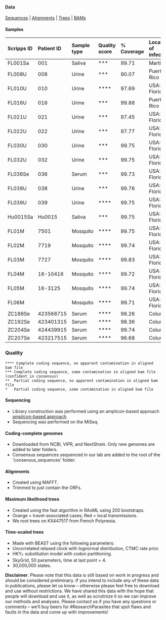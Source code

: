 #### Data
[Sequences](https://github.com/andersen-lab/zika-florida/tree/master/consensus_sequences) | [Alignments](https://github.com/andersen-lab/zika-florida/tree/master/alignments) | [Trees](https://github.com/andersen-lab/zika-florida/tree/master/trees) | [BAMs](https://www.dropbox.com/sh/87bnqj83mwgw8br/AADWjkfL5bZ22XvemlMOUhBOa?dl=0)

#### Samples

| Scripps ID | Patient ID | Sample type | Quality score | % Coverage |Location of infection     |
| :---       |       :--- | :---        | :---          |       :--- |:---                      |
| FL001Sa    |        001 | Saliva      | ***           |      99.71 |Martinique                |
| FL008U     |        008 | Urine       | ***           |      90.07 |Puerto Rico               |
| FL010U     |        010 | Urine       | ****          |      97.69 |USA: Florida              |
| FL016U     |        016 | Urine       | ***           |      99.88 |Puerto Rico               |
| FL021U     |        021 | Urine       | ***           |      97.45 |USA: Florida |
| FL022U     |        022 | Urine       | ***           |      97.77 |USA: Florida |
| FL030U     |        030 | Urine       | ***           |      99.75 |USA: Florida |
| FL032U     |        032 | Urine       | ***           |      99.75 |USA: Florida |
| FL036Se    |        036 | Serum       | ***           |      99.73 |USA: Florida |
| FL038U     |        038 | Urine       | ***           |      99.76 |USA: Florida |
| FL039U     |        039 | Urine       | ****          |      99.75 |USA: Florida |
| Hu0015Sa   |     Hu0015 | Saliva      | ***           |      99.75 |USA: Florida |
| FL01M      |       7501 | Mosquito    | ****          |      99.75 |USA: Florida |
| FL02M      |       7719 | Mosquito    | ****          |      99.74 |USA: Florida |
| FL03M      |       7727 | Mosquito    | ****          |      99.83 |USA: Florida |
| FL04M      |   16-10416 | Mosquito    | ****          |      99.72 |USA: Florida |
| FL05M      |    16-3125 | Mosquito    | ****          |      99.74 |USA: Florida |
| FL06M      |            | Mosquito    | ****          |      99.71 |USA: Florida |
| ZC188Se    |  423568715 | Serum       | ****          |      98.26 |Columbia                  |
| ZC192Se    |  423401315 | Serum       | ****          |      98.36 |Columbia                  |
| ZC204Se    |  424439915 | Serum       | ****          |      99.74 |Columbia                  |
| ZC207Se    |  423217515 | Serum       | ****          |      96.68 |Columbia                  |

### Quality
```
**** Complete coding sequence, no apparent contamination in aligned bam file
***	Complete coding sequence, some contamination in aligned bam file (confident in consensus)
**	Partial coding sequence, no apparent contamination in aligned bam file
*	Partial coding sequence, some contamination in aligned bam file
```

#### Sequencing
* Library construction was performed using an amplicon-based approach [amplicon-based approach](https://docs.google.com/document/d/1PilT4w5jHO-ROsE8TL5WBGa0wSCdTHAsNl1LIOYiTgk).
* Sequencing was performed on the MiSeq.

#### Coding-complete genomes
* Downloaded from NCBI, ViPR, and NextStrain. Only new genomes are added to later folders.
* Consensus sequences sequenced in our lab are added to the root of the 'consensus_sequences' folder.

#### Alignments
* Created using MAFFT.
* Trimmed to just contain the ORFs.

#### Maximum likelihood trees
* Created using the fast algorithm in RAxML using 200 bootstraps.
* Orange = travel-associated cases; Red = local transmissions.
* We root trees on KX447517 from French Polynesia.

#### Time-scaled trees 
* Made with BEAST using the following parameters:
 * Uncorrelated relaxed clock with lognormal distribution, CTMC rate prior.
 * HKY<sub>&#915;</sub> substitution model with codon partitioning.
 * SkyGrid, 50 parameters, time at last point = 4.
 * 30,000,000 states.

**Disclaimer**. Please note that this data is still based on work in progress and should be considered preliminary. If you intend to include any of these data in publications, please let us know – otherwise please feel free to download and use without restrictions. We have shared this data with the hope that people will download and use it, as well as scrutinize it so we can improve our methods and analyses. Please contact us if you have any questions or comments – we’ll buy beers for #ResearchParasites that spot flaws and faults in the data and come up with improvements!
